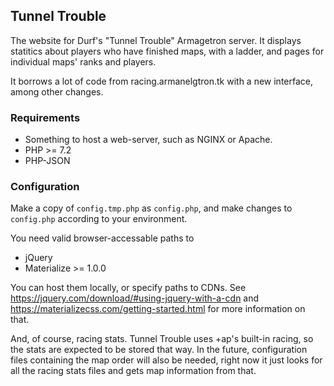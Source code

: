 Tunnel Trouble
--------------

The website for Durf's "Tunnel Trouble" Armagetron server.
It displays statitics about players who have finished maps,
with a ladder, and pages for individual maps' ranks and players.

It borrows a lot of code from racing.armanelgtron.tk with a new interface, among other changes.


### Requirements

* Something to host a web-server, such as NGINX or Apache.
* PHP >= 7.2
* PHP-JSON


### Configuration

Make a copy of `config.tmp.php` as `config.php`, and make changes to `config.php` according to your environment.

You need valid browser-accessable paths to

* jQuery
* Materialize >= 1.0.0


You can host them locally, or specify paths to CDNs. See 
https://jquery.com/download/#using-jquery-with-a-cdn
and
https://materializecss.com/getting-started.html
for more information on that.


And, of course, racing stats. Tunnel Trouble uses +ap's built-in racing, 
so the stats are expected to be stored that way.
In the future, configuration files containing the map order will also be needed,
right now it just looks for all the racing stats files and gets map information from that.
